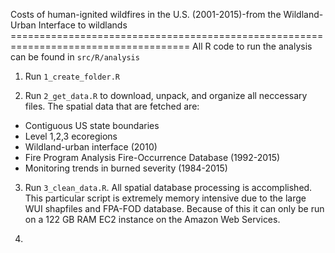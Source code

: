 Costs of human-ignited wildfires in the U.S. (2001-2015)-from the Wildland-Urban Interface to wildlands  =====================================================================================
All R code to run the analysis can be found in `src/R/analysis`

1. Run `1_create_folder.R` 

2. Run `2_get_data.R` to download, unpack, and organize all neccessary files.  The spatial data that are fetched are:
-   Contiguous US state boundaries
-   Level 1,2,3 ecoregions
-   Wildland-urban interface (2010)
-   Fire Program Analysis Fire-Occurrence Database (1992-2015)
-   Monitoring trends in burned severity (1984-2015)

3. Run `3_clean_data.R`. 
  All spatial database processing is accomplished. This particular script is extremely memory intensive due to the large WUI shapfiles and FPA-FOD database.  Because of this it can only be run on a 122 GB RAM EC2 instance on the Amazon Web Services. 

4.  
